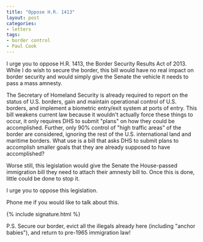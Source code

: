 ```yaml
---
title: "Oppose H.R. 1413"
layout: post
categories:
- letters
tags:
- border control
- Paul Cook
---
```


I urge you to oppose H.R. 1413, the Border Security Results Act of 2013. While I do wish to secure the border, this bill would have no real impact on border security and would simply give the Senate the vehicle it needs to pass a mass amnesty.

The Secretary of Homeland Security is already required to report on the status of U.S. borders, gain and maintain operational control of U.S. borders, and implement a biometric entry/exit system at ports of entry. This bill weakens current law because it wouldn't actually force these things to occur, it only requires DHS to submit "plans" on how they could be accomplished. Further, only 90% control of "high traffic areas" of the border are considered, ignoring the rest of the U.S. international land and maritime borders. What use is a bill that asks DHS to submit plans to accomplish smaller goals that they are already supposed to have accomplished?

Worse still, this legislation would give the Senate the House-passed immigration bill they need to attach their amnesty bill to. Once this is done, little could be done to stop it.

I urge you to oppose this legislation.

Phone me if you would like to talk about this.

{% include signature.html %}

P.S. Secure our border, evict all the illegals already here (including "anchor babies"), and return to pre-1965 immigration law!